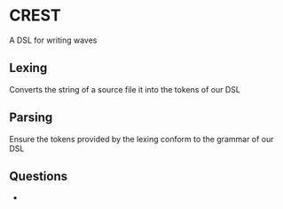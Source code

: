 # CREST
A DSL for writing waves

## Lexing
Converts the string of a source file it into the tokens of our DSL

## Parsing
Ensure the tokens provided by the lexing conform to the grammar of our 
DSL

## Questions
- 